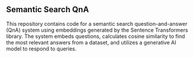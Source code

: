## Semantic Search QnA

This repository contains code for a semantic search question-and-answer (QnA) system using embeddings generated by the Sentence Transformers library. The system embeds questions, calculates cosine similarity to find the most relevant answers from a dataset, and utilizes a generative AI model to respond to queries.

